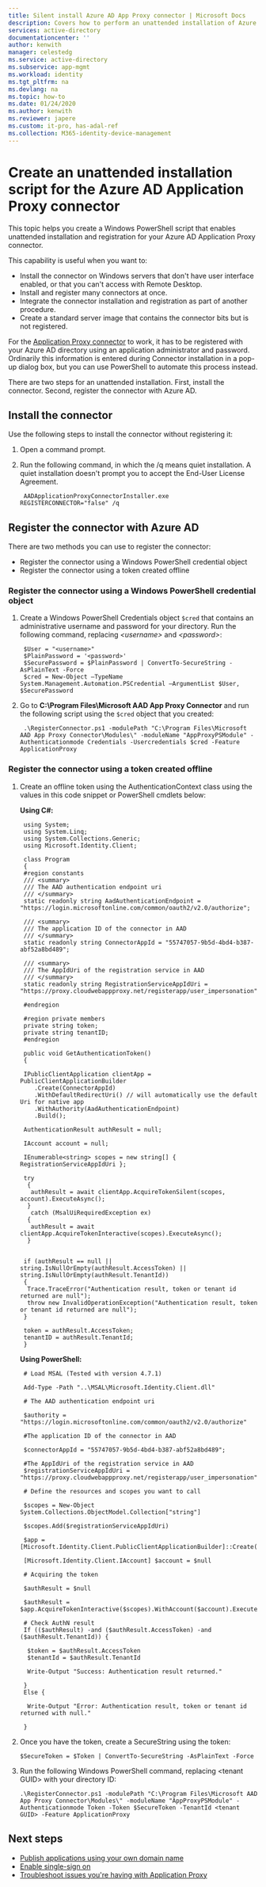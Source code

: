 ```yaml
---
title: Silent install Azure AD App Proxy connector | Microsoft Docs
description: Covers how to perform an unattended installation of Azure AD Application Proxy Connector to provide secure remote access to your on-premises apps.
services: active-directory
documentationcenter: ''
author: kenwith
manager: celestedg
ms.service: active-directory
ms.subservice: app-mgmt
ms.workload: identity
ms.tgt_pltfrm: na
ms.devlang: na
ms.topic: how-to
ms.date: 01/24/2020
ms.author: kenwith
ms.reviewer: japere
ms.custom: it-pro, has-adal-ref
ms.collection: M365-identity-device-management
---
```


# Create an unattended installation script for the Azure AD Application Proxy connector

This topic helps you create a Windows PowerShell script that enables unattended installation and registration for your Azure AD Application Proxy connector.

This capability is useful when you want to:

* Install the connector on Windows servers that don't have user interface enabled, or that you can't access with Remote Desktop.
* Install and register many connectors at once.
* Integrate the connector installation and registration as part of another procedure.
* Create a standard server image that contains the connector bits but is not registered.

For the [Application Proxy connector](application-proxy-connectors.md) to work, it has to be registered with your Azure AD directory using an application administrator and password. Ordinarily this information is entered during Connector installation in a pop-up dialog box, but you can use PowerShell to automate this process instead.

There are two steps for an unattended installation. First, install the connector. Second, register the connector with Azure AD.

## Install the connector
Use the following steps to install the connector without registering it:

1. Open a command prompt.
2. Run the following command, in which the /q means quiet installation. A quiet installation doesn't prompt you to accept the End-User License Agreement.

        AADApplicationProxyConnectorInstaller.exe REGISTERCONNECTOR="false" /q

## Register the connector with Azure AD
There are two methods you can use to register the connector:

* Register the connector using a Windows PowerShell credential object
* Register the connector using a token created offline

### Register the connector using a Windows PowerShell credential object
1. Create a Windows PowerShell Credentials object `$cred` that contains an administrative username and password for your directory. Run the following command, replacing *\<username\>* and *\<password\>*:

        $User = "<username>"
        $PlainPassword = '<password>'
        $SecurePassword = $PlainPassword | ConvertTo-SecureString -AsPlainText -Force
        $cred = New-Object –TypeName System.Management.Automation.PSCredential –ArgumentList $User, $SecurePassword
2. Go to **C:\Program Files\Microsoft AAD App Proxy Connector** and run the following script using the `$cred` object that you created:

        .\RegisterConnector.ps1 -modulePath "C:\Program Files\Microsoft AAD App Proxy Connector\Modules\" -moduleName "AppProxyPSModule" -Authenticationmode Credentials -Usercredentials $cred -Feature ApplicationProxy

### Register the connector using a token created offline
1. Create an offline token using the AuthenticationContext class using the values in this code snippet or PowerShell cmdlets below:

    **Using C#:**

        using System;
        using System.Linq;
        using System.Collections.Generic;
        using Microsoft.Identity.Client;

        class Program
        {
        #region constants
        /// <summary>
        /// The AAD authentication endpoint uri
        /// </summary>
        static readonly string AadAuthenticationEndpoint = "https://login.microsoftonline.com/common/oauth2/v2.0/authorize";

        /// <summary>
        /// The application ID of the connector in AAD
        /// </summary>
        static readonly string ConnectorAppId = "55747057-9b5d-4bd4-b387-abf52a8bd489";
 
        /// <summary>
        /// The AppIdUri of the registration service in AAD
        /// </summary>
        static readonly string RegistrationServiceAppIdUri = "https://proxy.cloudwebappproxy.net/registerapp/user_impersonation";

        #endregion

        #region private members
        private string token;
        private string tenantID;
        #endregion

        public void GetAuthenticationToken()
        {
    
        IPublicClientApplication clientApp = PublicClientApplicationBuilder
           .Create(ConnectorAppId)
           .WithDefaultRedirectUri() // will automatically use the default Uri for native app
           .WithAuthority(AadAuthenticationEndpoint)
           .Build();

        AuthenticationResult authResult = null;
            
        IAccount account = null;

        IEnumerable<string> scopes = new string[] { RegistrationServiceAppIdUri };

        try
         {
          authResult = await clientApp.AcquireTokenSilent(scopes, account).ExecuteAsync();
         }
          catch (MsalUiRequiredException ex)
         {
          authResult = await clientApp.AcquireTokenInteractive(scopes).ExecuteAsync();
         }


        if (authResult == null || string.IsNullOrEmpty(authResult.AccessToken) || string.IsNullOrEmpty(authResult.TenantId))
        {
         Trace.TraceError("Authentication result, token or tenant id returned are null");
         throw new InvalidOperationException("Authentication result, token or tenant id returned are null");
        }

        token = authResult.AccessToken;
        tenantID = authResult.TenantId;
        }

    **Using PowerShell:**

        # Load MSAL (Tested with version 4.7.1) 

        Add-Type -Path "..\MSAL\Microsoft.Identity.Client.dll" 
        
        # The AAD authentication endpoint uri
        
        $authority = "https://login.microsoftonline.com/common/oauth2/v2.0/authorize"

        #The application ID of the connector in AAD

        $connectorAppId = "55747057-9b5d-4bd4-b387-abf52a8bd489";

        #The AppIdUri of the registration service in AAD
        $registrationServiceAppIdUri = "https://proxy.cloudwebappproxy.net/registerapp/user_impersonation"

        # Define the resources and scopes you want to call 

        $scopes = New-Object System.Collections.ObjectModel.Collection["string"] 

        $scopes.Add($registrationServiceAppIdUri)

        $app = [Microsoft.Identity.Client.PublicClientApplicationBuilder]::Create($connectorAppId).WithAuthority($authority).WithDefaultRedirectUri().Build()

        [Microsoft.Identity.Client.IAccount] $account = $null

        # Acquiring the token 

        $authResult = $null

        $authResult = $app.AcquireTokenInteractive($scopes).WithAccount($account).ExecuteAsync().ConfigureAwait($false).GetAwaiter().GetResult()

        # Check AuthN result
        If (($authResult) -and ($authResult.AccessToken) -and ($authResult.TenantId)) {
        
         $token = $authResult.AccessToken
         $tenantId = $authResult.TenantId

         Write-Output "Success: Authentication result returned."
        
        }
        Else {
         
         Write-Output "Error: Authentication result, token or tenant id returned with null."
        
        } 

2. Once you have the token, create a SecureString using the token:

   `$SecureToken = $Token | ConvertTo-SecureString -AsPlainText -Force`

3. Run the following Windows PowerShell command, replacing \<tenant GUID\> with your directory ID:

   `.\RegisterConnector.ps1 -modulePath "C:\Program Files\Microsoft AAD App Proxy Connector\Modules\" -moduleName "AppProxyPSModule" -Authenticationmode Token -Token $SecureToken -TenantId <tenant GUID> -Feature ApplicationProxy`

## Next steps
* [Publish applications using your own domain name](application-proxy-configure-custom-domain.md)
* [Enable single-sign on](application-proxy-configure-single-sign-on-with-kcd.md)
* [Troubleshoot issues you're having with Application Proxy](application-proxy-troubleshoot.md)
